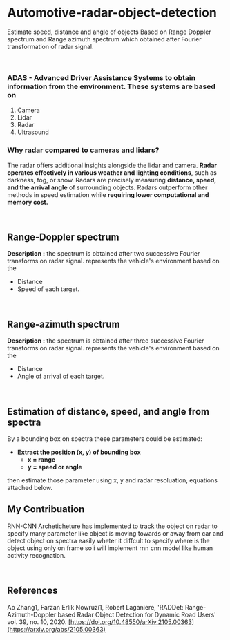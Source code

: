 # Automotive-radar-object-detection
Estimate speed, distance and angle of objects Based on Range Doppler spectrum and Range azimuth spectrum which obtained after Fourier transformation of radar signal.

</br>

### ADAS - Advanced Driver Assistance Systems to obtain information from the environment. These systems are based on 
1.	Camera
2.	Lidar
3.	Radar
4.	Ultrasound


### Why radar compared to cameras and lidars?
The radar offers additional insights alongside the lidar and camera. 
**Radar operates effectively in various weather and lighting conditions**, such as darkness, fog, or snow.
Radars are precisely measuring **distance, speed, and the arrival angle** of surrounding objects. 
Radars outperform other methods in speed estimation while **requiring lower computational and memory cost.**


</br>

## Range-Doppler spectrum
**Description :** the spectrum is obtained after two successive Fourier transforms on radar signal.
represents the vehicle's environment based on the 
  -	Distance 
  -	Speed of each target.


</br>

## Range-azimuth spectrum
**Description :** the spectrum is obtained after three successive Fourier transforms on radar signal.
represents the vehicle's environment based on the
  -	Distance
  -	Angle of arrival of each target. 

</br>

## Estimation of distance, speed, and angle from spectra
By a bounding box on spectra these parameters could be estimated:
- **Extract the position (x, y) of bounding box**
  -	**x = range**
  -	**y = speed or angle**

then estimate those parameter using x, y and radar resoluation, equations attached below.




## My Contribuation
RNN-CNN Archeticheture has implemented to track the object on radar to specify many parameter like object is moving towards or away from car and detect object on spectra easily wheter it diffcult to specify where is the object using only on frame so i will implement rnn cnn model like human activity recognation.


</br>

## References
Ao Zhang1, Farzan Erlik Nowruzi1, Robert Laganiere, 'RADDet: Range-Azimuth-Doppler based Radar Object Detection for Dynamic Road Users' vol. 39, no. 10, 2020. 
[https://doi.org/10.48550/arXiv.2105.00363](https://arxiv.org/abs/2105.00363)

